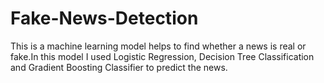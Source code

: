 # Fake-News-Detection
This is a machine learning model helps to find whether a news is real or fake.In this model I used Logistic Regression, Decision Tree Classification and Gradient Boosting Classifier to predict the news.
